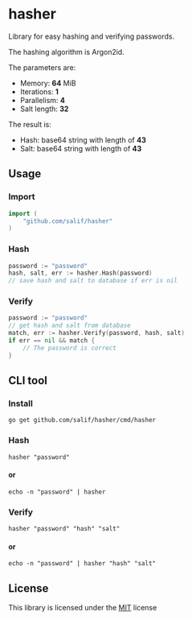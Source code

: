 # hasher

Library for easy hashing and verifying passwords.

The hashing algorithm is Argon2id.

The parameters are:

* Memory: **64** MiB
* Iterations: **1**
* Parallelism: **4**
* Salt length: **32**

The result is:

* Hash: base64 string with length of **43**
* Salt: base64 string with length of **43**

## Usage

### Import

```go
import (
    "github.com/salif/hasher"
)
```

### Hash

```go
password := "password"
hash, salt, err := hasher.Hash(password)
// save hash and salt to database if err is nil
```

### Verify

```go
password := "password"
// get hash and salt from database
match, err := hasher.Verify(password, hash, salt)
if err == nil && match {
    // The password is correct
}
```

## CLI tool

### Install

```fish
go get github.com/salif/hasher/cmd/hasher
```

### Hash

```fish
hasher "password"
```

#### or

```fish
echo -n "password" | hasher
```

### Verify

```fish
hasher "password" "hash" "salt"
```

#### or

```fish
echo -n "password" | hasher "hash" "salt"
```

## License

This library is licensed under the [MIT](./LICENSE) license
